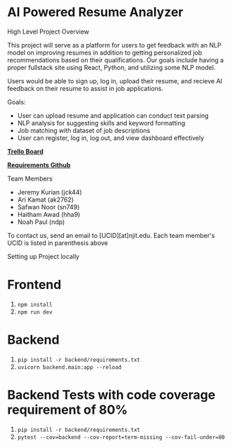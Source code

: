 # AI Powered Resume Analyzer

High Level Project Overview 

This project will serve as a platform for users to get feedback with an NLP model on improving resumes in addition to getting personalized job recommendations based on their qualifications. Our goals include having a proper fullstack site using React, Python, and utilizing some NLP model.

Users would be able to sign up, log in, upload their resume, and recieve AI feedback on their resume to assist in job applications. 

Goals: 
- User can upload resume and application can conduct text parsing
- NLP analysis for suggesting skills and keyword formatting 
- Job matching with dataset of job descriptions
- User can register, log in, log out, and view dashboard effectively


**[Trello Board](https://trello.com/invite/b/673eacd72cbff9b6965ef40d/ATTI7663db6d740e452040ba181d65c238e9AFC9EA63/cs490-tbd-team-9)**

**[Requirements Github](https://github.com/njit-prof-bill/resume_analyzer_documentation/tree/main)**

Team Members
- Jeremy Kurian (jck44)
- Ari Kamat (ak2762)
- Safwan Noor (sn749)
- Haitham Awad (hha9)
- Noah Paul (ndp)

To contact us, send an email to [UCID][at]njit.edu. Each team member's UCID is listed in parenthesis above


Setting up Project locally

# Frontend 

1. ``npm install`` 
2. ``npm run dev``

# Backend 
1. ``pip install -r backend/requirements.txt``
2. ``uvicorn backend.main:app --reload``

# Backend Tests with code coverage requirement of 80%
1. ``pip install -r backend/requirements.txt``
2. ``pytest --cov=backend --cov-report=term-missing --cov-fail-under=80``

